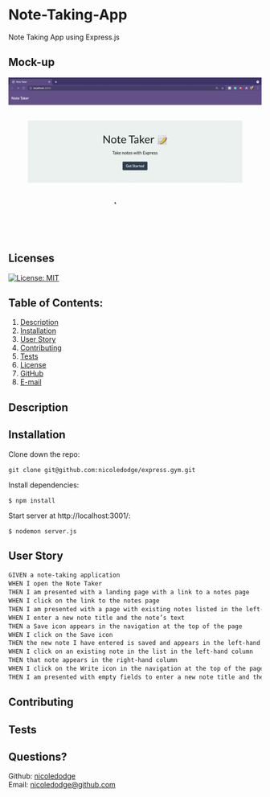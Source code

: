 # Note-Taking-App
Note Taking App using Express.js

## Mock-up
![Team Profile Demo](https://github.com/nicoledodge/Note-Taking-App/blob/main/public/assets/images/notetaker%20demo.gif?raw=true)


## Licenses
[![License: MIT](https://img.shields.io/badge/License-MIT-yellow.svg)](https://opensource.org/licenses/MIT)
## Table of Contents:
1. [Description](#description)
2. [Installation](#Installation)
3. [User Story](#User-Story)
4. [Contributing](#Contributing)
5. [Tests](#Tests)
6. [License](#License)
7. [GitHub](#GitHub)
8. [E-mail](#Email)
## Description

## Installation
Clone down the repo:
```
git clone git@github.com:nicoledodge/express.gym.git
```
Install dependencies:
```
$ npm install
```
Start server at http://localhost:3001/:
```
$ nodemon server.js
```

## User Story

```md
GIVEN a note-taking application
WHEN I open the Note Taker
THEN I am presented with a landing page with a link to a notes page
WHEN I click on the link to the notes page
THEN I am presented with a page with existing notes listed in the left-hand column, plus empty fields to enter a new note title and the note’s text in the right-hand column
WHEN I enter a new note title and the note’s text
THEN a Save icon appears in the navigation at the top of the page
WHEN I click on the Save icon
THEN the new note I have entered is saved and appears in the left-hand column with the other existing notes
WHEN I click on an existing note in the list in the left-hand column
THEN that note appears in the right-hand column
WHEN I click on the Write icon in the navigation at the top of the page
THEN I am presented with empty fields to enter a new note title and the note’s text in the right-hand column
```

## Contributing

## Tests

## Questions?
Github: [nicoledodge](@data.github)  
Email: nicoledodge@github.com

